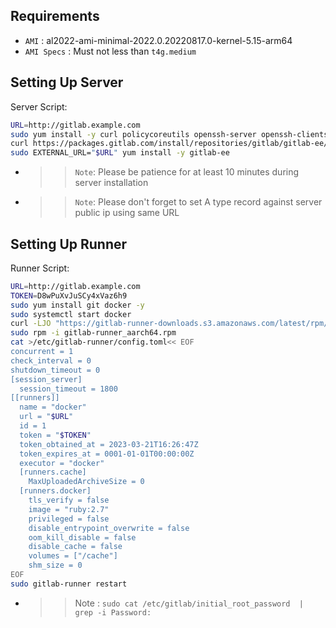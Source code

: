 ## Requirements
- `AMI` : al2022-ami-minimal-2022.0.20220817.0-kernel-5.15-arm64
- `AMI Specs` : Must not less than `t4g.medium`
## Setting Up Server
Server Script:
``` bash
URL=http://gitlab.example.com
sudo yum install -y curl policycoreutils openssh-server openssh-clients perl --allowerasing
curl https://packages.gitlab.com/install/repositories/gitlab/gitlab-ee/script.rpm.sh | sudo bash
sudo EXTERNAL_URL="$URL" yum install -y gitlab-ee
```
- >> `Note`: Please be patience for at least 10 minutes during server installation
- >> `Note`: Please don't forget to set A type record against server public ip using same URL

## Setting Up Runner
Runner Script:
``` bash
URL=http://gitlab.example.com
TOKEN=D8wPuXvJuSCy4xVaz6h9
sudo yum install git docker -y
sudo systemctl start docker 
curl -LJO "https://gitlab-runner-downloads.s3.amazonaws.com/latest/rpm/gitlab-runner_aarch64.rpm"
sudo rpm -i gitlab-runner_aarch64.rpm
cat >/etc/gitlab-runner/config.toml<< EOF
concurrent = 1
check_interval = 0
shutdown_timeout = 0
[session_server]
  session_timeout = 1800
[[runners]]
  name = "docker"
  url = "$URL"
  id = 1
  token = "$TOKEN"
  token_obtained_at = 2023-03-21T16:26:47Z
  token_expires_at = 0001-01-01T00:00:00Z
  executor = "docker"
  [runners.cache]
    MaxUploadedArchiveSize = 0
  [runners.docker]
    tls_verify = false
    image = "ruby:2.7"
    privileged = false
    disable_entrypoint_overwrite = false
    oom_kill_disable = false
    disable_cache = false
    volumes = ["/cache"]
    shm_size = 0
EOF
sudo gitlab-runner restart
```
- >> Note : `sudo cat /etc/gitlab/initial_root_password  | grep -i Password:`